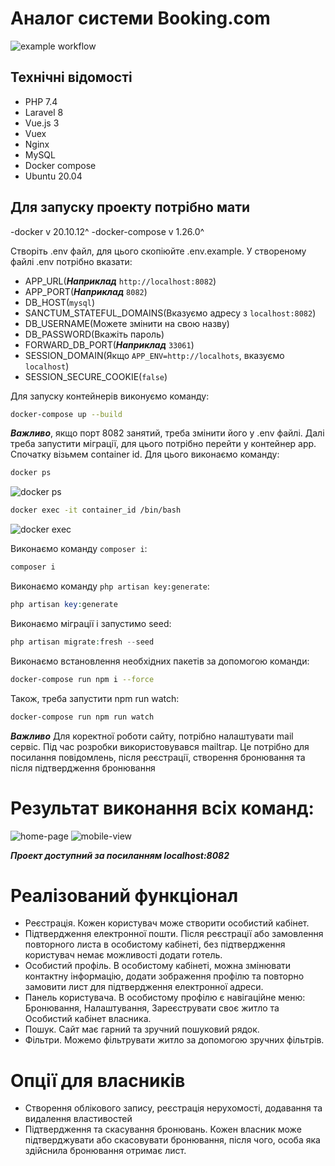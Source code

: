 # Аналог системи Booking.com
![example workflow](https://github.com/maxssol/booking/actions/workflows/main.yml/badge.svg)
## Технічні відомості
- PHP 7.4
- Laravel 8
- Vue.js 3
- Vuex
- Nginx
- MySQL
- Docker compose
- Ubuntu 20.04

## Для запуску проекту потрібно мати
-docker v 20.10.12^
-docker-compose v 1.26.0^

Створіть .env файл, для цього скопіюйте .env.example. 
У створеному файлі .env потрібно вказати:
- APP_URL(***Наприклад*** `http://localhost:8082`)
- APP_PORT(***Наприклад*** `8082`)
- DB_HOST(`mysql`)
- SANCTUM_STATEFUL_DOMAINS(Вказуємо адресу з `localhost:8082`)
- DB_USERNAME(Можете змінити на свою назву)
- DB_PASSWORD(Вкажіть пароль)
- FORWARD_DB_PORT(***Наприклад*** `33061`)
- SESSION_DOMAIN(Якщо `APP_ENV=http://localhots`, вказуємо `localhost`)
- SESSION_SECURE_COOKIE(`false`)


Для запуску контейнерів виконуємо команду:
```bash
docker-compose up --build
```
***Важливо***, якщо порт 8082 занятий, треба змінити його у .env файлі.
Далі треба запустити міграції, для цього потрібно перейти у контейнер app. Спочатку візьмем container id. Для цього виконаємо команду:
```bash
docker ps
```
![docker ps](https://i.postimg.cc/KYBpmtvH/New-Project-1.jpg)

```bash
docker exec -it container_id /bin/bash
```
![docker exec](https://i.postimg.cc/hG34qJM6/New-Project-2.jpg)

Виконаємо команду `composer i`:
```php
composer i
```

Виконаємо команду `php artisan key:generate`:
```php 
php artisan key:generate
```
Виконаємо міграції і запустимо seed:
```php
php artisan migrate:fresh --seed
```

Виконаємо встановлення необхідних пакетів за допомогою команди:
```bash
docker-compose run npm i --force
````

Також, треба запустити npm run watch:
```bash
docker-compose run npm run watch
```

***Важливо*** Для коректної роботи сайту, потрібно налаштувати mail сервіс. Під час розробки використовувався mailtrap. Це потрібно для посилання повідомлень, після реєстрації, створення бронювання та після підтвердження бронювання

# Результат виконання всіх команд:
![home-page](https://i.postimg.cc/gzFNVYpq/New-Project-3.jpg)
![mobile-view](https://i.postimg.cc/d308VNyn/New-Project-4.jpg)

***Проект доступний за посиланням localhost:8082***

# Реалізований функціонал
- Реєстрація. Кожен користувач може створити особистий кабінет.
- Підтвердження електронної пошти. Після реєстрації або замовлення повторного листа в особистому кабінеті,
без підтвердження користувач немає можливості додати готель.
- Особистий профіль. В особистому кабінеті, можна змінювати контактну інформацію,
  додати зображення профілю та повторно замовити лист для підтвердження електронної адреси.
- Панель користувача. В особистому профілю є навігаційне меню: Бронювання, Налаштування, Зареєструвати своє житло та 
Особистий кабінет власника.
- Пошук. Сайт має гарний та зручний пошуковий рядок.
- Фільтри. Можемо фільтрувати житло за допомогою зручних фільтрів.
# Опції для власників
- Створення облікового запису, реєстрація нерухомості, додавання та видалення властивостей
- Підтвердження та скасування бронювань. Кожен власник може підтверджувати або скасовувати бронювання, після чого,
особа яка здійснила бронювання отримає лист.
